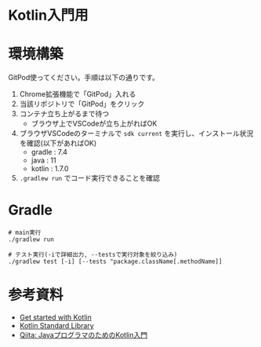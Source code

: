 # Kotlin入門用

# 環境構築
GitPod使ってください。手順は以下の通りです。  

1. Chrome拡張機能で「GitPod」入れる
2. 当該リポジトリで「GitPod」をクリック
3. コンテナ立ち上がるまで待つ
    - ブラウザ上でVSCodeが立ち上がればOK
4. ブラウザVSCodeのターミナルで `sdk current` を実行し、インストール状況を確認(以下があればOK)
    - gradle : 7.4
    -  java  : 11
    - kotlin : 1.7.0
5. `.gradlew run` でコード実行できることを確認

# Gradle
```shell
# main実行
./gradlew run

# テスト実行(-iで詳細出力, --testsで実行対象を絞り込み)
./gradlew test [-i] [--tests "package.className[.methodName]]
```

# 参考資料
- [Get started with Kotlin](https://kotlinlang.org/docs/getting-started.html)
- [Kotlin Standard Library](https://kotlinlang.org/api/latest/jvm/stdlib/)
- [Qiita: JavaプログラマのためのKotlin入門](https://qiita.com/koher/items/bcc58c01c6ff2ece658f)
